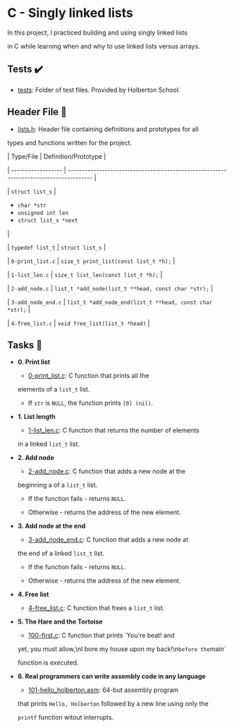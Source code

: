 # C - Singly linked lists



In this project, I practiced building and using singly linked lists

in C while learning when and why to use linked lists versus arrays.



## Tests :heavy_check_mark:



* [tests](./tests): Folder of test files. Provided by Holberton School.



## Header File :file_folder:



* [lists.h](./lists.h): Header file containing definitions and prototypes for all

types and functions written for the project.



| Type/File          | Definition/Prototype                                                                   |

| ------------------ | -------------------------------------------------------------------------------------- |

| `struct list_s`    | <ul><li>`char *str`</li><li>`unsigned int len`</li><li>`struct list_s *next`</li></ul> |

| `typedef list_t`   | `struct list_s`                                                                        |

| `0-print_list.c`   | `size_t print_list(const list_t *h);`                                                  |

| `1-list_len.c`     | `size_t list_len(const list_t *h);`                                                    |

| `2-add_node.c`     | `list_t *add_node(list_t **head, const char *str);`                                    |

| `3-add_node_end.c` | `list_t *add_node_end(list_t **head, const char *str);`                                |

| `4-free_list.c`    | `void free_list(list_t *head)`                                                         |



## Tasks :page_with_curl:



* **0. Print list**

  * [0-print_list.c](./0-print_list.c): C function that prints all the

  elements of a `list_t` list.

    * If `str` is `NULL`, the function prints `[0] (nil)`.



* **1. List length**

  * [1-list_len.c](./1-list_len.c): C function that returns the number of elements

  in a linked `list_t` list.



* **2. Add node**

  * [2-add_node.c](./2-add_node.c): C function that adds a new node at the

  beginning a of a `list_t` list.

    * If the function fails - returns `NULL`.

    * Otherwise - returns the address of the new element.



* **3. Add node at the end**

  * [3-add_node_end.c](./3-add_node_end.c): C function that adds a new node at

  the end of a linked `list_t` list.

    * If the function fails - returns `NULL`.

    * Otherwise - returns the address of the new element.



* **4. Free list**

  * [4-free_list.c](./4-free_list.c): C function that frees a `list_t` list.



* **5. The Hare and the Tortoise**

  * [100-first.c](./100-first.c): C function that prints `You're beat! and

  yet, you must allow,\nI bore my house upon my back!\n` before the `main`

  function is executed.



* **6. Real programmers can write assembly code in any language**

  * [101-hello_holberton.asm](./101-hello_holberton.asm): 64-but assembly program

  that prints `Hello, Holberton` followed by a new line using only the

  `printf` function witout interrupts.
